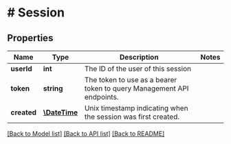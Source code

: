 # # Session

## Properties

Name | Type | Description | Notes
------------ | ------------- | ------------- | -------------
**userId** | **int** | The ID of the user of this session | 
**token** | **string** | The token to use as a bearer token to query Management API endpoints. | 
**created** | [**\DateTime**](\DateTime.md) | Unix timestamp indicating when the session was first created. | 

[[Back to Model list]](../../README.md#documentation-for-models) [[Back to API list]](../../README.md#documentation-for-api-endpoints) [[Back to README]](../../README.md)



